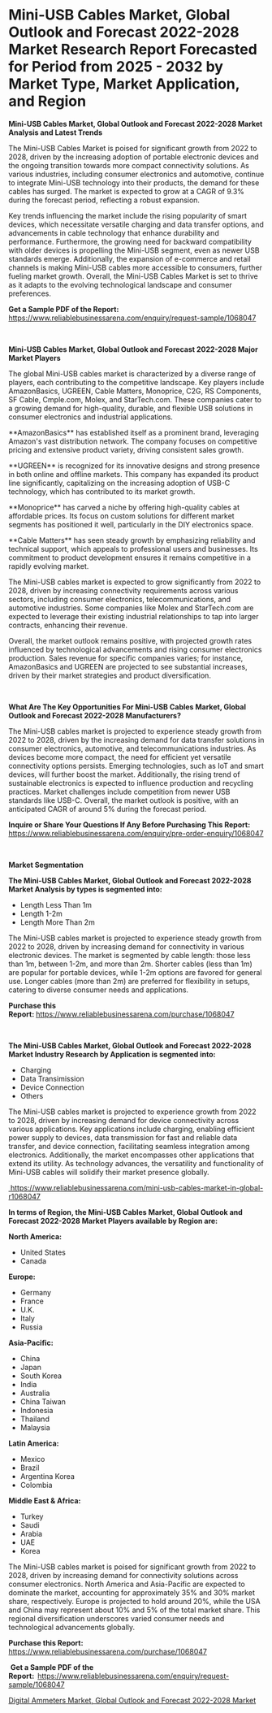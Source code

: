 <p><h1>Mini-USB Cables Market, Global Outlook and Forecast 2022-2028 Market Research Report Forecasted for Period from 2025 -  2032 by Market Type, Market Application, and Region</h1></p><p><strong>Mini-USB Cables Market, Global Outlook and Forecast 2022-2028 Market Analysis and Latest Trends</strong></p>
<p><p>The Mini-USB Cables Market is poised for significant growth from 2022 to 2028, driven by the increasing adoption of portable electronic devices and the ongoing transition towards more compact connectivity solutions. As various industries, including consumer electronics and automotive, continue to integrate Mini-USB technology into their products, the demand for these cables has surged. The market is expected to grow at a CAGR of 9.3% during the forecast period, reflecting a robust expansion.</p><p>Key trends influencing the market include the rising popularity of smart devices, which necessitate versatile charging and data transfer options, and advancements in cable technology that enhance durability and performance. Furthermore, the growing need for backward compatibility with older devices is propelling the Mini-USB segment, even as newer USB standards emerge. Additionally, the expansion of e-commerce and retail channels is making Mini-USB cables more accessible to consumers, further fueling market growth. Overall, the Mini-USB Cables Market is set to thrive as it adapts to the evolving technological landscape and consumer preferences.</p></p>
<p><strong>Get a Sample PDF of the Report:&nbsp;</strong> <a href="https://www.reliablebusinessarena.com/enquiry/request-sample/1068047?utm_campaign=2632&utm_medium=2&utm_source=Github&utm_content=ia&utm_term=21032025&utm_id=mini-usb-cables-market-global-outlook-and-forecast-2022-2028">https://www.reliablebusinessarena.com/enquiry/request-sample/1068047</a></p>
<p>&nbsp;</p>
<p><strong>Mini-USB Cables Market, Global Outlook and Forecast 2022-2028 Major Market Players</strong></p>
<p><p>The global Mini-USB cables market is characterized by a diverse range of players, each contributing to the competitive landscape. Key players include AmazonBasics, UGREEN, Cable Matters, Monoprice, C2G, RS Components, SF Cable, Cmple.com, Molex, and StarTech.com. These companies cater to a growing demand for high-quality, durable, and flexible USB solutions in consumer electronics and industrial applications.</p><p>**AmazonBasics** has established itself as a prominent brand, leveraging Amazon's vast distribution network. The company focuses on competitive pricing and extensive product variety, driving consistent sales growth. </p><p>**UGREEN** is recognized for its innovative designs and strong presence in both online and offline markets. This company has expanded its product line significantly, capitalizing on the increasing adoption of USB-C technology, which has contributed to its market growth.</p><p>**Monoprice** has carved a niche by offering high-quality cables at affordable prices. Its focus on custom solutions for different market segments has positioned it well, particularly in the DIY electronics space.</p><p>**Cable Matters** has seen steady growth by emphasizing reliability and technical support, which appeals to professional users and businesses. Its commitment to product development ensures it remains competitive in a rapidly evolving market.</p><p>The Mini-USB cables market is expected to grow significantly from 2022 to 2028, driven by increasing connectivity requirements across various sectors, including consumer electronics, telecommunications, and automotive industries. Some companies like Molex and StarTech.com are expected to leverage their existing industrial relationships to tap into larger contracts, enhancing their revenue.</p><p>Overall, the market outlook remains positive, with projected growth rates influenced by technological advancements and rising consumer electronics production. Sales revenue for specific companies varies; for instance, AmazonBasics and UGREEN are projected to see substantial increases, driven by their market strategies and product diversification.</p></p>
<p>&nbsp;</p>
<p><strong>What Are The Key Opportunities For Mini-USB Cables Market, Global Outlook and Forecast 2022-2028 Manufacturers?</strong></p>
<p><p>The Mini-USB cables market is projected to experience steady growth from 2022 to 2028, driven by the increasing demand for data transfer solutions in consumer electronics, automotive, and telecommunications industries. As devices become more compact, the need for efficient yet versatile connectivity options persists. Emerging technologies, such as IoT and smart devices, will further boost the market. Additionally, the rising trend of sustainable electronics is expected to influence production and recycling practices. Market challenges include competition from newer USB standards like USB-C. Overall, the market outlook is positive, with an anticipated CAGR of around 5% during the forecast period.</p></p>
<p><strong>Inquire or Share Your Questions If Any Before Purchasing This Report:</strong> <a href="https://www.reliablebusinessarena.com/enquiry/pre-order-enquiry/1068047?utm_campaign=2632&utm_medium=2&utm_source=Github&utm_content=ia&utm_term=21032025&utm_id=mini-usb-cables-market-global-outlook-and-forecast-2022-2028">https://www.reliablebusinessarena.com/enquiry/pre-order-enquiry/1068047</a></p>
<p>&nbsp;</p>
<p><strong>Market Segmentation</strong></p>
<p><strong>The Mini-USB Cables Market, Global Outlook and Forecast 2022-2028 Market Analysis by types is segmented into:</strong></p>
<p><ul><li>Length Less Than 1m</li><li>Length 1-2m</li><li>Length More Than 2m</li></ul></p>
<p><p>The Mini-USB cables market is projected to experience steady growth from 2022 to 2028, driven by increasing demand for connectivity in various electronic devices. The market is segmented by cable length: those less than 1m, between 1-2m, and more than 2m. Shorter cables (less than 1m) are popular for portable devices, while 1-2m options are favored for general use. Longer cables (more than 2m) are preferred for flexibility in setups, catering to diverse consumer needs and applications.</p></p>
<p><strong>Purchase this Report:&nbsp;</strong><a href="https://www.reliablebusinessarena.com/purchase/1068047?utm_campaign=2632&utm_medium=2&utm_source=Github&utm_content=ia&utm_term=21032025&utm_id=mini-usb-cables-market-global-outlook-and-forecast-2022-2028">https://www.reliablebusinessarena.com/purchase/1068047</a></p>
<p>&nbsp;</p>
<p><strong>The Mini-USB Cables Market, Global Outlook and Forecast 2022-2028 Market Industry Research by Application is segmented into:</strong></p>
<p><ul><li>Charging</li><li>Data Transimission</li><li>Device Connection</li><li>Others</li></ul></p>
<p><p>The Mini-USB cables market is projected to experience growth from 2022 to 2028, driven by increasing demand for device connectivity across various applications. Key applications include charging, enabling efficient power supply to devices, data transmission for fast and reliable data transfer, and device connection, facilitating seamless integration among electronics. Additionally, the market encompasses other applications that extend its utility. As technology advances, the versatility and functionality of Mini-USB cables will solidify their market presence globally.</p></p>
<p><a href="https://www.reliablebusinessarena.com/mini-usb-cables-market-in-global-r1068047?utm_campaign=2632&utm_medium=2&utm_source=Github&utm_content=ia&utm_term=21032025&utm_id=mini-usb-cables-market-global-outlook-and-forecast-2022-2028">&nbsp;https://www.reliablebusinessarena.com/mini-usb-cables-market-in-global-r1068047</a></p>
<p><strong>In terms of Region, the Mini-USB Cables Market, Global Outlook and Forecast 2022-2028 Market Players available by Region are:</strong></p>
<p>
    <p> <strong> North America: </strong>
        <ul>
            <li>United States</li>
            <li>Canada</li>
        </ul>
        </p> 
    <p> <strong> Europe: </strong>
        <ul>
            <li>Germany</li>
            <li>France</li>
            <li>U.K.</li>
            <li>Italy</li>
            <li>Russia</li>
        </ul>
        </p> 
    <p> <strong> Asia-Pacific: </strong>
        <ul>
            <li>China</li>
            <li>Japan</li>
            <li>South Korea</li>
            <li>India</li>
            <li>Australia</li>
            <li>China Taiwan</li>
            <li>Indonesia</li>
            <li>Thailand</li>
            <li>Malaysia</li>
        </ul>
        </p> 
    <p> <strong> Latin America: </strong>
        <ul>
            <li>Mexico</li>
            <li>Brazil</li>
            <li>Argentina Korea</li>
            <li>Colombia</li>
        </ul>
        </p> 
    <p> <strong> Middle East & Africa: </strong>
        <ul>
            <li>Turkey</li>
            <li>Saudi</li>
            <li>Arabia</li>
            <li>UAE</li>
            <li>Korea</li>
        </ul>
    </p>
    </p>
<p><p>The Mini-USB cables market is poised for significant growth from 2022 to 2028, driven by increasing demand for connectivity solutions across consumer electronics. North America and Asia-Pacific are expected to dominate the market, accounting for approximately 35% and 30% market share, respectively. Europe is projected to hold around 20%, while the USA and China may represent about 10% and 5% of the total market share. This regional diversification underscores varied consumer needs and technological advancements globally.</p></p>
<p><strong>Purchase this Report: </strong><a href="https://www.reliablebusinessarena.com/purchase/1068047?utm_campaign=2632&utm_medium=2&utm_source=Github&utm_content=ia&utm_term=21032025&utm_id=mini-usb-cables-market-global-outlook-and-forecast-2022-2028">https://www.reliablebusinessarena.com/purchase/1068047</a></p>
<p>&nbsp;<strong>Get a Sample PDF of the Report:&nbsp;&nbsp;</strong><a href="https://www.reliablebusinessarena.com/enquiry/request-sample/1068047?utm_campaign=2632&utm_medium=2&utm_source=Github&utm_content=ia&utm_term=21032025&utm_id=mini-usb-cables-market-global-outlook-and-forecast-2022-2028">https://www.reliablebusinessarena.com/enquiry/request-sample/1068047</a></p>
<p><strong></strong></p>
<p><p><a href="https://github.com/pimanoruman/Market-Research-Report-List-1/blob/main/digital-ammeters-market-global-outlook-and-forecast-2022-2028-market.md?utm_campaign=2632&utm_medium=2&utm_source=Github&utm_content=ia&utm_term=21032025&utm_id=mini-usb-cables-market-global-outlook-and-forecast-2022-2028">Digital Ammeters Market, Global Outlook and Forecast 2022-2028 Market</a></p></p>